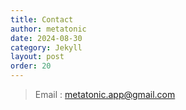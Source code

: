 ```yaml
---
title: Contact
author: metatonic
date: 2024-08-30
category: Jekyll
layout: post
order: 20
---
```


> Email : metatonic.app@gmail.com
